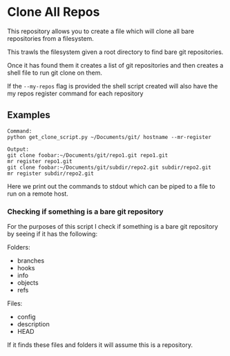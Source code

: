 Clone All Repos
===============

This repository allows you to create a file which will
clone all bare repositories from a filesystem.

This trawls the filesystem given a root directory to find
bare git repositories.

Once it has found them it creates a list of git repositories
and then creates a shell file to run git clone on them.

If the `--my-repos` flag is provided the shell script created
will also have the my repos register command for each
repository

## Examples

```
Command:
python get_clone_script.py ~/Documents/git/ hostname --mr-register

Output:
git clone foobar:~/Documents/git/repo1.git repo1.git
mr register repo1.git
git clone foobar:~/Documents/git/subdir/repo2.git subdir/repo2.git
mr register subdir/repo2.git
```

Here we print out the commands to stdout which can be piped to a file to run on a remote host.

### Checking if something is a bare git repository

For the purposes of this script I check if something
is a bare git repository by seeing if it has the following:

Folders:
* branches
* hooks
* info
* objects
* refs

Files:
* config
* description
* HEAD

If it finds these files and folders it will assume this
is a repository.

 